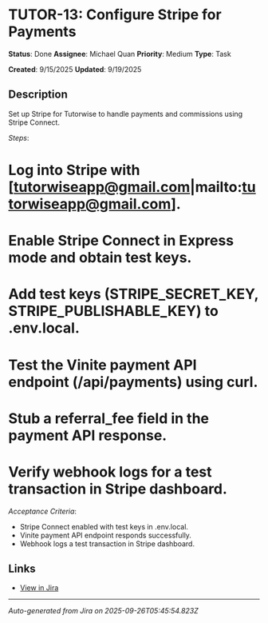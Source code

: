 # TUTOR-13: Configure Stripe for Payments

**Status**: Done
**Assignee**: Michael Quan
**Priority**: Medium
**Type**: Task

**Created**: 9/15/2025
**Updated**: 9/19/2025



## Description
Set up Stripe for Tutorwise to handle payments and commissions using Stripe Connect.


*Steps*:

# Log into Stripe with [tutorwiseapp@gmail.com|mailto:tutorwiseapp@gmail.com].
# Enable Stripe Connect in Express mode and obtain test keys.
# Add test keys (STRIPE_SECRET_KEY, STRIPE_PUBLISHABLE_KEY) to .env.local.
# Test the Vinite payment API endpoint (/api/payments) using curl.
# Stub a referral_fee field in the payment API response.
# Verify webhook logs for a test transaction in Stripe dashboard.

*Acceptance Criteria*:

* Stripe Connect enabled with test keys in .env.local.
* Vinite payment API endpoint responds successfully.
* Webhook logs a test transaction in Stripe dashboard.

## Links
- [View in Jira](https://tutorwise.atlassian.net/browse/TUTOR-13)

---
*Auto-generated from Jira on 2025-09-26T05:45:54.823Z*
